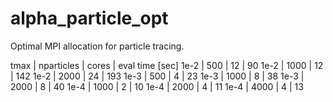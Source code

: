 # alpha_particle_opt

Optimal MPI allocation for particle tracing.

tmax | nparticles  | cores | eval time [sec]
1e-2 | 500         | 12    | 90
1e-2 | 1000        | 12    | 142
1e-2 | 2000        | 24    | 193
1e-3 | 500         | 4     | 23
1e-3 | 1000        | 8     | 38
1e-3 | 2000        | 8     | 40
1e-4 | 1000        | 2     | 10
1e-4 | 2000        | 4     | 11
1e-4 | 4000        | 4     | 13
